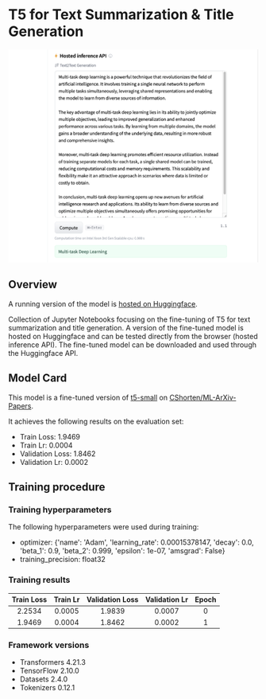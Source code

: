 # T5 for Text Summarization & Title Generation
<img src="./IMG/T5_API.png">

## Overview

A running version of the model is [hosted on Huggingface](https://huggingface.co/EdBianchi/T5-finetuned-abstracts).

Collection of Jupyter Notebooks focusing on the fine-tuning of T5 for text summarization and title generation. A version of the fine-tuned model is hosted on Huggingface and can be tested directly from the browser (hosted inference API). The fine-tuned model can be downloaded and used through the Huggingface API.

## Model Card

This model is a fine-tuned version of [t5-small](https://huggingface.co/t5-small) on [CShorten/ML-ArXiv-Papers](https://huggingface.co/datasets/CShorten/ML-ArXiv-Papers).

It achieves the following results on the evaluation set:
- Train Loss: 1.9469
- Train Lr: 0.0004
- Validation Loss: 1.8462
- Validation Lr: 0.0002

## Training procedure

### Training hyperparameters

The following hyperparameters were used during training:
- optimizer: {'name': 'Adam', 'learning_rate': 0.00015378147, 'decay': 0.0, 'beta_1': 0.9, 'beta_2': 0.999, 'epsilon': 1e-07, 'amsgrad': False}
- training_precision: float32

### Training results

| Train Loss | Train Lr | Validation Loss | Validation Lr | Epoch |
|:----------:|:--------:|:---------------:|:-------------:|:-----:|
| 2.2534     | 0.0005   | 1.9839          | 0.0007        | 0     |
| 1.9469     | 0.0004   | 1.8462          | 0.0002        | 1     |


### Framework versions

- Transformers 4.21.3
- TensorFlow 2.10.0
- Datasets 2.4.0
- Tokenizers 0.12.1


